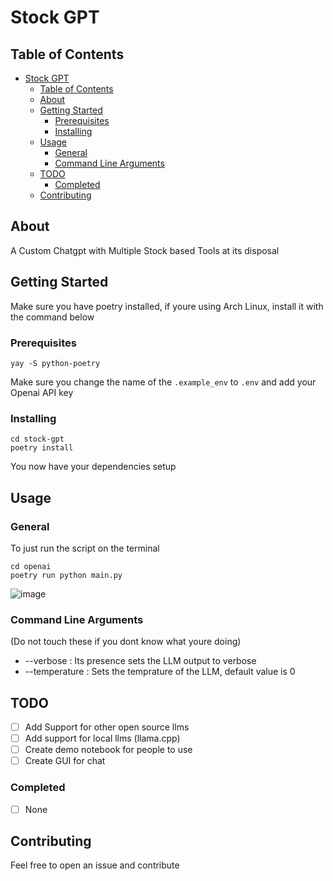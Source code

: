 # Stock GPT

## Table of Contents

- [Stock GPT](#stock-gpt)
  - [Table of Contents](#table-of-contents)
  - [About ](#about-)
  - [Getting Started ](#getting-started-)
    - [Prerequisites](#prerequisites)
    - [Installing](#installing)
  - [Usage ](#usage-)
    - [General](#general)
    - [Command Line Arguments](#command-line-arguments)
  - [TODO](#todo)
    - [Completed](#completed)
  - [Contributing](#contributing)

## About <a name = "about"></a>

A Custom Chatgpt with Multiple Stock based Tools at its disposal

## Getting Started <a name = "getting_started"></a>

Make sure you have poetry installed, if youre using Arch Linux, install it with the command below

### Prerequisites

```
yay -S python-poetry
```

Make sure you change the name of the `.example_env`
to `.env` and add your Openai API key

### Installing

```
cd stock-gpt
poetry install
```

You now have your dependencies setup

## Usage <a name = "usage"></a>

### General<a name = "general"></a>

To just run the script on the terminal

```
cd openai
poetry run python main.py
```
![image](https://github.com/viraj-s15/stock-gpt/assets/79002760/4ee369f6-ef48-44ff-9434-ab4036bbb644)


### Command Line Arguments<a name = "command-line-arguments"></a>

(Do not touch these if you dont know what youre doing)

- --verbose : Its presence sets the LLM output to verbose
- --temperature : Sets the temprature of the LLM, default value is 0 

## TODO
- [ ] Add Support for other open source llms
- [ ] Add support for local llms (llama.cpp)
- [ ] Create demo notebook for people to use
- [ ] Create GUI for chat    

### Completed 
- [ ] None

## Contributing

Feel free to open an issue and contribute
